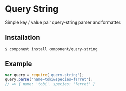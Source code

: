 
# Query String

  Simple key / value pair query-string parser and formatter.

## Installation

```
$ component install component/query-string
```

## Example

```js
var query = require('query-string');
query.parse('name=tobi&species=ferret');
// => { name: 'tobi', species: 'ferret' }
```